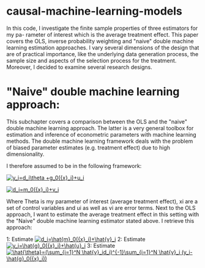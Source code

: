 # causal-machine-learning-models

In this code, I investigate the finite sample properties of three estimators for my pa- rameter of interest which is the average treatment effect. This paper covers the OLS, inverse probability weighting and "naive" double machine learning estimation approaches. I vary several dimensions of the design that are of practical importance, like the underlying data generation process, the sample size and aspects of the selection process for the treatment. Moreover, I decided to examine several research designs.


# "Naive" double machine learning approach: 
This subchapter covers a comparison between the OLS and the "naive" double machine learning approach. The latter is a very general toolbox for estimation and inference of econometric parameters with machine learning methods. The double machine learning framework deals with the problem of biased parameter estimates (e.g. treatment effect) due to high dimensionality.

I therefore assumed to be in the following framework:

<a href="https://www.codecogs.com/eqnedit.php?latex=y_i=d_i\theta&space;&plus;g_0({x}_i)&plus;u_i" target="_blank"><img src="https://latex.codecogs.com/gif.latex?y_i=d_i\theta&space;&plus;g_0({x}_i)&plus;u_i" title="y_i=d_i\theta +g_0({x}_i)+u_i" /></a>

<a href="https://www.codecogs.com/eqnedit.php?latex=d_i=m_0({x}_i)&plus;v_i" target="_blank"><img src="https://latex.codecogs.com/gif.latex?d_i=m_0({x}_i)&plus;v_i" title="d_i=m_0({x}_i)+v_i" /></a>

Where Theta is my parameter of interest (average treatment effect), xi are a set of control variables and ui as well as vi are error terms. Next to the OLS approach, I want to estimate the average treatment effect in this setting with the "Naive" double machine learning estimator stated above. I retrieve this approach:

1: Estimate <a href="https://www.codecogs.com/eqnedit.php?latex=d_i=\hat{m}_0({x}_i)&plus;\hat{v}_i" target="_blank"><img src="https://latex.codecogs.com/gif.latex?d_i=\hat{m}_0({x}_i)&plus;\hat{v}_i" title="d_i=\hat{m}_0({x}_i)+\hat{v}_i" /></a>
2: Estimate <a href="https://www.codecogs.com/eqnedit.php?latex=y_i=\hat{g}_0({x}_i)&plus;\hat{u}_i" target="_blank"><img src="https://latex.codecogs.com/gif.latex?y_i=\hat{g}_0({x}_i)&plus;\hat{u}_i" title="y_i=\hat{g}_0({x}_i)+\hat{u}_i" /></a>
3: Estimate <a href="https://www.codecogs.com/eqnedit.php?latex=\hat{\theta}=(\sum_{i=1}^N&space;\hat{v}_id_i)^{-1}\sum_{i=1}^N&space;\hat{v}_i&space;(y_i-\hat{g}_0({x}_i))" target="_blank"><img src="https://latex.codecogs.com/gif.latex?\hat{\theta}=(\sum_{i=1}^N&space;\hat{v}_id_i)^{-1}\sum_{i=1}^N&space;\hat{v}_i&space;(y_i-\hat{g}_0({x}_i))" title="\hat{\theta}=(\sum_{i=1}^N \hat{v}_id_i)^{-1}\sum_{i=1}^N \hat{v}_i (y_i-\hat{g}_0({x}_i))" /></a>


